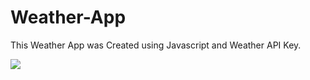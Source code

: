 # Weather-App

This Weather App was Created using Javascript and Weather API Key.

<img src="images/todolist.png">
